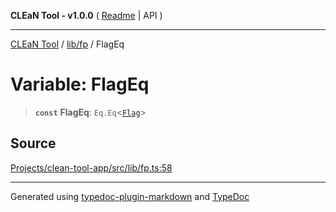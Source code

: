 **CLEaN Tool - v1.0.0** ( [Readme](../../../README.md) \| API )

***

[CLEaN Tool](../../../modules.md) / [lib/fp](../README.md) / FlagEq

# Variable: FlagEq

> **`const`** **FlagEq**: `Eq.Eq`\<[`Flag`](../../../features/sheet/reducers/type-aliases/Flag.md)\>

## Source

[Projects/clean-tool-app/src/lib/fp.ts:58](https://github.com/yuckyh/clean-tool-app/)

***

Generated using [typedoc-plugin-markdown](https://www.npmjs.com/package/typedoc-plugin-markdown) and [TypeDoc](https://typedoc.org/)
